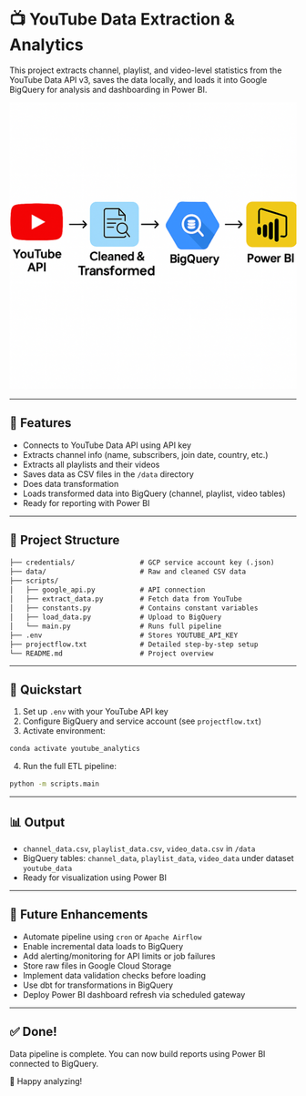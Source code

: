 # 📺 YouTube Data Extraction & Analytics

This project extracts channel, playlist, and video-level statistics from the YouTube Data API v3, saves the data locally, and loads it into Google BigQuery for analysis and dashboarding in Power BI.

![YouTube ETL Pipeline](imgs/youtube-pipeline.png)

---

## 🔧 Features
- Connects to YouTube Data API using API key
- Extracts channel info (name, subscribers, join date, country, etc.)
- Extracts all playlists and their videos
- Saves data as CSV files in the `/data` directory
- Does data transformation
- Loads transformed data into BigQuery (channel, playlist, video tables)
- Ready for reporting with Power BI

---

## 📁 Project Structure
```
├── credentials/                # GCP service account key (.json)
├── data/                       # Raw and cleaned CSV data
├── scripts/
│   ├── google_api.py           # API connection
│   ├── extract_data.py         # Fetch data from YouTube
│   ├── constants.py            # Contains constant variables
│   ├── load_data.py            # Upload to BigQuery
│   └── main.py                 # Runs full pipeline
├── .env                        # Stores YOUTUBE_API_KEY
├── projectflow.txt             # Detailed step-by-step setup
└── README.md                   # Project overview
```

---

## 🚀 Quickstart
1. Set up `.env` with your YouTube API key
2. Configure BigQuery and service account (see `projectflow.txt`)
3. Activate environment:
```bash
conda activate youtube_analytics
```
4. Run the full ETL pipeline:
```bash
python -m scripts.main
```

---

## 📊 Output
- `channel_data.csv`, `playlist_data.csv`, `video_data.csv` in `/data`
- BigQuery tables: `channel_data`, `playlist_data`, `video_data` under dataset `youtube_data`
- Ready for visualization using Power BI

---

## 🔮 Future Enhancements
- Automate pipeline using `cron` or `Apache Airflow`
- Enable incremental data loads to BigQuery
- Add alerting/monitoring for API limits or job failures
- Store raw files in Google Cloud Storage
- Implement data validation checks before loading
- Use dbt for transformations in BigQuery
- Deploy Power BI dashboard refresh via scheduled gateway

---

## ✅ Done!
Data pipeline is complete. You can now build reports using Power BI connected to BigQuery.

🎉 Happy analyzing!